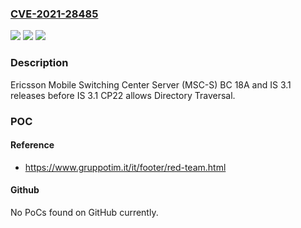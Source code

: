 ### [CVE-2021-28485](https://cve.mitre.org/cgi-bin/cvename.cgi?name=CVE-2021-28485)
![](https://img.shields.io/static/v1?label=Product&message=n%2Fa&color=blue)
![](https://img.shields.io/static/v1?label=Version&message=n%2Fa&color=blue)
![](https://img.shields.io/static/v1?label=Vulnerability&message=n%2Fa&color=brighgreen)

### Description

Ericsson Mobile Switching Center Server (MSC-S) BC 18A and IS 3.1 releases before IS 3.1 CP22 allows Directory Traversal.

### POC

#### Reference
- https://www.gruppotim.it/it/footer/red-team.html

#### Github
No PoCs found on GitHub currently.

